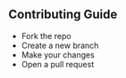 ## Contributing Guide
- Fork the repo
- Create a new branch
- Make your changes
- Open a pull request
